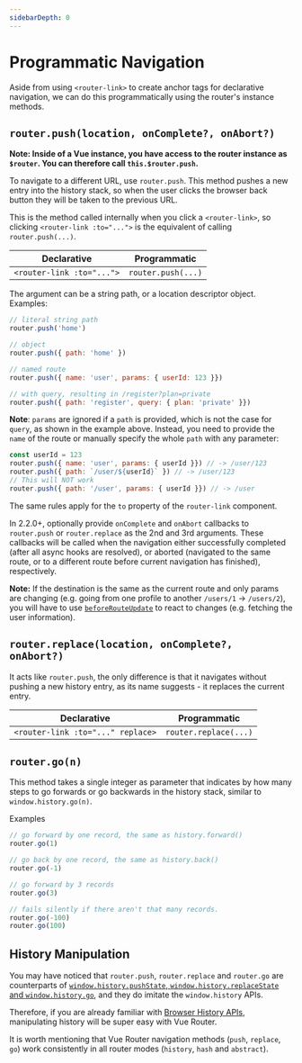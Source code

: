 ```yaml
---
sidebarDepth: 0
---
```


# Programmatic Navigation

Aside from using `<router-link>` to create anchor tags for declarative navigation, we can do this programmatically using the router's instance methods.

## `router.push(location, onComplete?, onAbort?)`

**Note: Inside of a Vue instance, you have access to the router instance as `$router`. You can therefore call `this.$router.push`.**

To navigate to a different URL, use `router.push`. This method pushes a new entry into the history stack, so when the user clicks the browser back button they will be taken to the previous URL.

This is the method called internally when you click a `<router-link>`, so clicking `<router-link :to="...">` is the equivalent of calling `router.push(...)`.

| Declarative | Programmatic |
|-------------|--------------|
| `<router-link :to="...">` | `router.push(...)` |

The argument can be a string path, or a location descriptor object. Examples:

``` js
// literal string path
router.push('home')

// object
router.push({ path: 'home' })

// named route
router.push({ name: 'user', params: { userId: 123 }})

// with query, resulting in /register?plan=private
router.push({ path: 'register', query: { plan: 'private' }})
```

**Note**: `params` are ignored if a `path` is provided, which is not the case for `query`, as shown in the example above. Instead, you need to provide the `name` of the route or manually specify the whole `path` with any parameter:

```js
const userId = 123
router.push({ name: 'user', params: { userId }}) // -> /user/123
router.push({ path: `/user/${userId}` }) // -> /user/123
// This will NOT work
router.push({ path: '/user', params: { userId }}) // -> /user
```

The same rules apply for the `to` property of the `router-link` component.

In 2.2.0+, optionally provide `onComplete` and `onAbort` callbacks to `router.push` or `router.replace` as the 2nd and 3rd arguments. These callbacks will be called when the navigation either successfully completed (after all async hooks are resolved), or aborted (navigated to the same route, or to a different route before current navigation has finished), respectively.

**Note:** If the destination is the same as the current route and only params are changing (e.g. going from one profile to another `/users/1` -> `/users/2`), you will have to use [`beforeRouteUpdate`](./dynamic-matching.md#reacting-to-params-changes) to react to changes (e.g. fetching the user information).

## `router.replace(location, onComplete?, onAbort?)`

It acts like `router.push`, the only difference is that it navigates without pushing a new history entry, as its name suggests - it replaces the current entry.

| Declarative | Programmatic |
|-------------|--------------|
| `<router-link :to="..." replace>` | `router.replace(...)` |

## `router.go(n)`

This method takes a single integer as parameter that indicates by how many steps to go forwards or go backwards in the history stack, similar to `window.history.go(n)`.

Examples

``` js
// go forward by one record, the same as history.forward()
router.go(1)

// go back by one record, the same as history.back()
router.go(-1)

// go forward by 3 records
router.go(3)

// fails silently if there aren't that many records.
router.go(-100)
router.go(100)
```

## History Manipulation

You may have noticed that `router.push`, `router.replace` and `router.go` are counterparts of [`window.history.pushState`, `window.history.replaceState` and `window.history.go`](https://developer.mozilla.org/en-US/docs/Web/API/History), and they do imitate the `window.history` APIs.

Therefore, if you are already familiar with [Browser History APIs](https://developer.mozilla.org/en-US/docs/Web/API/History_API), manipulating history will be super easy with Vue Router.

It is worth mentioning that Vue Router navigation methods (`push`, `replace`, `go`) work consistently in all router modes (`history`, `hash` and `abstract`).

